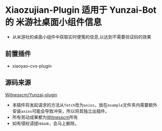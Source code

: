# Xiaozujian-Plugin 适用于 Yunzai-Bot 的 米游社桌面小组件信息
- 从米游社的桌面小组件中获取实时便笺的信息,以达到不需要验证码的效果

## 前置插件
- xiaoyao-cvs-plugin

## 源码来源
[Witnesscm/Yunzai-plugin](https://github.com/Witnesscm/Yunzai-plugin/blob/main/%E4%BD%93%E5%8A%9B%E5%85%8D%E9%AA%8C%E8%AF%81%E7%A0%81.js)  
- 本插件将发起请求的方法从`fetch`改为`axios`，放在`example`文件夹内需要额外安装`axios`可能会导致冲突，所以将其独立出插件。  
- 所有劳动成果都为[Witnesscm](https://github.com/Witnesscm/)所有  
- 如有侵权请提issue，会马上删除。